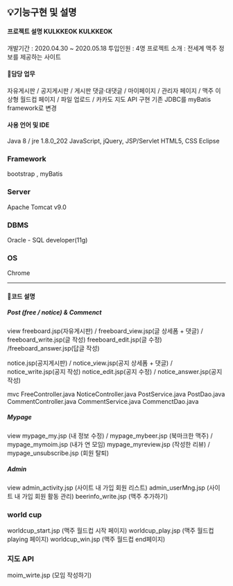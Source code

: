 ## 💡기능구현 및 설명
#### 프로젝트 설명 KULKKEOK KULKKEOK
개발기간 : 2020.04.30 ~ 2020.05.18
투입인원 : 4명
프로젝트 소개 : 전세계 맥주 정보를 제공하는 사이트


#### 📌담당 업무
자유게시판 / 공지게시판 / 게시판 댓글·대댓글 / 마이페이지 / 관리자 페이지 / 맥주 이상형 월드컵 페이지 / 파일 업로드 / 카카도 지도 API 구현
기존 JDBC를 myBatis framework로 변경

#### 사용 언어 및 IDE
Java 8 / jre 1.8.0_202
JavaScript, jQuery, JSP/Servlet
HTML5, CSS
Eclipse

### Framework
bootstrap , myBatis

### Server
Apache Tomcat v9.0

### DBMS
Oracle - SQL developer(11g)

### OS
Chrome

---

#### 📌코드 설명
##### Post (free / notice) & Commenct
view
freeboard.jsp(자유게시판) / freeboard_view.jsp(글 상세폼 + 댓글) / freeboard_write.jsp(글 작성)
freeboard_edit.jsp(글 수정) /freeboard_answer.jsp(답글 작성)

notice.jsp(공지게시판) / notice_view.jsp(공지 상세폼 + 댓글) / notice_write.jsp(공지 작성)
notice_edit.jsp(공지 수정) / notice_answer.jsp(공지 작성)

mvc
FreeController.java  NoticeController.java PostService.java PostDao.java
CommentController.java CommentService.java CommenctDao.java


##### Mypage
view
mypage_my.jsp (내 정보 수정) / mypage_mybeer.jsp (북마크한 맥주) / mypage_mymoim.jsp (내가 연 모임)
mypage_myreview.jsp (작성한 리뷰) / mypage_unsubscribe.jsp (회원 탈퇴)

##### Admin
view
admin_activity.jsp (사이트 내 가입 회원 리스트)
admin_userMng.jsp (사이트 내 가입 회원 활동 관리)
beerinfo_write.jsp (맥주 추가하기)

### world cup
worldcup_start.jsp (맥주 월드컵 시작 페이지)
worldcup_play.jsp (맥주 월드컵 playing 페이지)
worldcup_win.jsp (맥주 월드컵 end페이지)

### 지도 API
moim_wirte.jsp (모임 작성하기)
